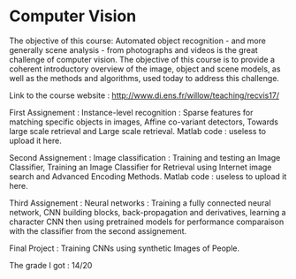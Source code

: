 # Computer Vision

The objective of this course: Automated object recognition - and more generally scene analysis - from photographs and videos is the great challenge of computer vision. The objective of this course is to provide a coherent introductory overview of the image, object and scene models, as well as the methods and algorithms, used today to address this challenge.

Link to the course website : http://www.di.ens.fr/willow/teaching/recvis17/

First Assignement : Instance-level recognition : Sparse features for matching specific objects in images, Affine co-variant detectors, Towards large scale retrieval and Large scale retrieval. Matlab code : useless to upload it here.

Second Assignement : Image classification : Training and testing an Image Classifier, Training an Image Classifier for Retrieval using Internet image search and Advanced Encoding Methods. Matlab code : useless to upload it here.

Third Assignement :  Neural networks : Training a fully connected neural network, CNN building blocks, back-propagation and derivatives,  learning a character CNN then using pretrained models for performance comparaison with the classifier from the second assignement.

Final Project : Training CNNs using synthetic Images of People.

The grade I got :  14/20
